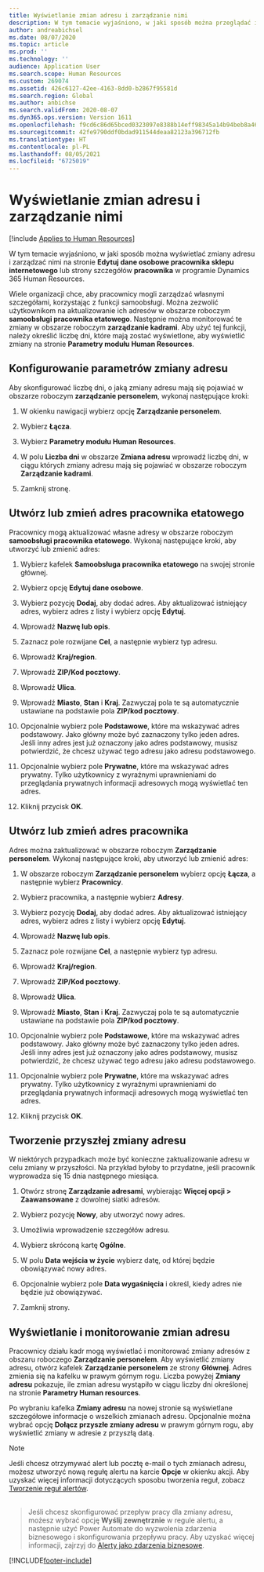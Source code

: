 ```yaml
---
title: Wyświetlanie zmian adresu i zarządzanie nimi
description: W tym temacie wyjaśniono, w jaki sposób można przeglądać i zarządzać zmianami adresu w Dynamics 365 Human Resources.
author: andreabichsel
ms.date: 08/07/2020
ms.topic: article
ms.prod: ''
ms.technology: ''
audience: Application User
ms.search.scope: Human Resources
ms.custom: 269074
ms.assetid: 426c6127-42ee-4163-8dd0-b2867f95581d
ms.search.region: Global
ms.author: anbichse
ms.search.validFrom: 2020-08-07
ms.dyn365.ops.version: Version 1611
ms.openlocfilehash: f9cd6c86d65bced0323097e8388b14eff98345a14b94beb8a469c8c5f482c36b
ms.sourcegitcommit: 42fe9790ddf0bdad911544deaa82123a396712fb
ms.translationtype: HT
ms.contentlocale: pl-PL
ms.lasthandoff: 08/05/2021
ms.locfileid: "6725019"
---
```

# <a name="view-and-manage-address-changes"></a>Wyświetlanie zmian adresu i zarządzanie nimi

[!include [Applies to Human Resources](../includes/applies-to-hr.md)]

W tym temacie wyjaśniono, w jaki sposób można wyświetlać zmiany adresu i zarządzać nimi na stronie **Edytuj dane osobowe pracownika sklepu internetowego** lub strony szczegółów **pracownika** w programie Dynamics 365 Human Resources.

Wiele organizacji chce, aby pracownicy mogli zarządzać własnymi szczegółami, korzystając z funkcji samoobsługi. Można zezwolić użytkownikom na aktualizowanie ich adresów w obszarze roboczym **samoobsługi pracownika etatowego**. Następnie można monitorować te zmiany w obszarze roboczym **zarządzanie kadrami**. Aby użyć tej funkcji, należy określić liczbę dni, które mają zostać wyświetlone, aby wyświetlić zmiany na stronie **Parametry modułu Human Resources**.

## <a name="configure-address-change-parameters"></a>Konfigurowanie parametrów zmiany adresu

Aby skonfigurować liczbę dni, o jaką zmiany adresu mają się pojawiać w obszarze roboczym **zarządzanie personelem**, wykonaj następujące kroki:

1. W okienku nawigacji wybierz opcję **Zarządzanie personelem**.

2. Wybierz **Łącza**.

3. Wybierz **Parametry modułu Human Resources**.

4. W polu **Liczba dni** w obszarze **Zmiana adresu** wprowadź liczbę dni, w ciągu których zmiany adresu mają się pojawiać w obszarze roboczym **Zarządzanie kadrami**.

5. Zamknij stronę.

## <a name="create-or-change-an-employee-address"></a>Utwórz lub zmień adres pracownika etatowego

Pracownicy mogą aktualizować własne adresy w obszarze roboczym **samoobsługi pracownika etatowego**. Wykonaj następujące kroki, aby utworzyć lub zmienić adres:

1. Wybierz kafelek **Samoobsługa pracownika etatowego** na swojej stronie głównej.

2. Wybierz opcję **Edytuj dane osobowe**.

3. Wybierz pozycję **Dodaj**, aby dodać adres. Aby aktualizować istniejący adres, wybierz adres z listy i wybierz opcję **Edytuj**.

4. Wprowadź **Nazwę lub opis**.

5. Zaznacz pole rozwijane **Cel**, a następnie wybierz typ adresu.

6. Wprowadź **Kraj/region**.

7. Wprowadź **ZIP/Kod pocztowy**.

8. Wprowadź **Ulica**.

9. Wprowadź **Miasto**, **Stan** i **Kraj**. Zazwyczaj pola te są automatycznie ustawiane na podstawie pola **ZIP/kod pocztowy**.

10. Opcjonalnie wybierz pole **Podstawowe**, które ma wskazywać adres podstawowy. Jako główny może być zaznaczony tylko jeden adres. Jeśli inny adres jest już oznaczony jako adres podstawowy, musisz potwierdzić, że chcesz używać tego adresu jako adresu podstawowego.

11. Opcjonalnie wybierz pole **Prywatne**, które ma wskazywać adres prywatny. Tylko użytkownicy z wyraźnymi uprawnieniami do przeglądania prywatnych informacji adresowych mogą wyświetlać ten adres.

12. Kliknij przycisk **OK**.

## <a name="create-or-change-a-worker-address"></a>Utwórz lub zmień adres pracownika

Adres można zaktualizować w obszarze roboczym **Zarządzanie personelem**. Wykonaj następujące kroki, aby utworzyć lub zmienić adres:

1. W obszarze roboczym **Zarządzanie personelem** wybierz opcję **Łącza**, a następnie wybierz **Pracownicy**.

3. Wybierz pracownika, a następnie wybierz **Adresy**.

3. Wybierz pozycję **Dodaj**, aby dodać adres. Aby aktualizować istniejący adres, wybierz adres z listy i wybierz opcję **Edytuj**.

4. Wprowadź **Nazwę lub opis**.

5. Zaznacz pole rozwijane **Cel**, a następnie wybierz typ adresu.

6. Wprowadź **Kraj/region**.

7. Wprowadź **ZIP/Kod pocztowy**.

8. Wprowadź **Ulica**.

9. Wprowadź **Miasto**, **Stan** i **Kraj**. Zazwyczaj pola te są automatycznie ustawiane na podstawie pola **ZIP/kod pocztowy**.

10. Opcjonalnie wybierz pole **Podstawowe**, które ma wskazywać adres podstawowy. Jako główny może być zaznaczony tylko jeden adres. Jeśli inny adres jest już oznaczony jako adres podstawowy, musisz potwierdzić, że chcesz używać tego adresu jako adresu podstawowego.

11. Opcjonalnie wybierz pole **Prywatne**, które ma wskazywać adres prywatny. Tylko użytkownicy z wyraźnymi uprawnieniami do przeglądania prywatnych informacji adresowych mogą wyświetlać ten adres.

12. Kliknij przycisk **OK**.
 
## <a name="create-a-future-change-for-an-address"></a>Tworzenie przyszłej zmiany adresu

W niektórych przypadkach może być konieczne zaktualizowanie adresu w celu zmiany w przyszłości. Na przykład byłoby to przydatne, jeśli pracownik wyprowadza się 15 dnia następnego miesiąca.

1. Otwórz stronę **Zarządzanie adresami**, wybierając **Więcej opcji > Zaawansowane** z dowolnej siatki adresów.

2. Wybierz pozycję **Nowy**, aby utworzyć nowy adres.

3. Umożliwia wprowadzenie szczegółów adresu.

4. Wybierz skróconą kartę **Ogólne**.

5. W polu **Data wejścia w życie** wybierz datę, od której będzie obowiązywać nowy adres.

6. Opcjonalnie wybierz pole **Data wygaśnięcia** i określ, kiedy adres nie będzie już obowiązywać.

7. Zamknij strony.

## <a name="view-and-monitor-address-changes"></a>Wyświetlanie i monitorowanie zmian adresu

Pracownicy działu kadr mogą wyświetlać i monitorować zmiany adresów z obszaru roboczego **Zarządzanie personelem**. Aby wyświetlić zmiany adresu, otwórz kafelek **Zarządzanie personelem** ze strony **Głównej**. Adres zmienia się na kafelku w prawym górnym rogu. Liczba powyżej **Zmiany adresu** pokazuje, ile zmian adresu wystąpiło w ciągu liczby dni określonej na stronie **Parametry Human resources**. 

Po wybraniu kafelka **Zmiany adresu** na nowej stronie są wyświetlane szczegółowe informacje o wszelkich zmianach adresu. Opcjonalnie można wybrać opcję **Dołącz przyszłe zmiany adresu** w prawym górnym rogu, aby wyświetlić zmiany w adresie z przyszłą datą.

> [!NOTE]
> Jeśli chcesz otrzymywać alert lub pocztę e-mail o tych zmianach adresu, możesz utworzyć nową regułę alertu na karcie **Opcje** w okienku akcji. Aby uzyskać więcej informacji dotyczących sposobu tworzenia reguł, zobacz [Tworzenie reguł alertów](../fin-ops-core/fin-ops/get-started/create-alerts.md).<br><br>

> Jeśli chcesz skonfigurować przepływ pracy dla zmiany adresu, możesz wybrać opcję **Wyślij zewnętrznie** w regule alertu, a następnie użyć Power Automate do wyzwolenia zdarzenia biznesowego i skonfigurowania przepływu pracy. Aby uzyskać więcej informacji, zajrzyj do [Alerty jako zdarzenia biznesowe](../fin-ops-core/fin-ops/get-started/create-alerts.md#alerts-as-business-events).


[!INCLUDE[footer-include](../includes/footer-banner.md)]